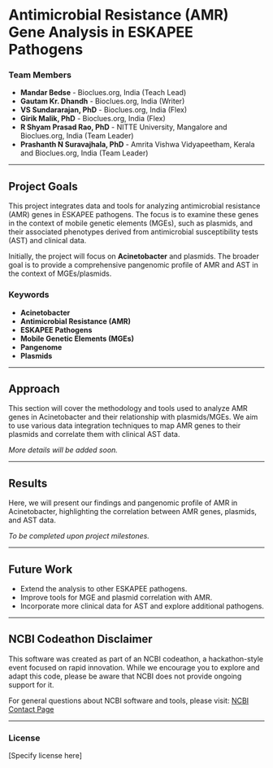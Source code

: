 # Antimicrobial Resistance (AMR) Gene Analysis in ESKAPEE Pathogens

### Team Members
- **Mandar Bedse** - Bioclues.org, India (Teach Lead)
- **Gautam Kr. Dhandh** - Bioclues.org, India (Writer)
- **VS Sundararajan, PhD** - Bioclues.org, India (Flex)
- **Girik Malik, PhD** - Bioclues.org, India (Flex)
- **R Shyam Prasad Rao, PhD** - NITTE University, Mangalore and Bioclues.org, India (Team Leader)
- **Prashanth N Suravajhala, PhD** - Amrita Vishwa Vidyapeetham, Kerala and Bioclues.org, India (Team Leader)

---

## Project Goals
This project integrates data and tools for analyzing antimicrobial resistance (AMR) genes in ESKAPEE pathogens. The focus is to examine these genes in the context of mobile genetic elements (MGEs), such as plasmids, and their associated phenotypes derived from antimicrobial susceptibility tests (AST) and clinical data.

Initially, the project will focus on **Acinetobacter** and plasmids. The broader goal is to provide a comprehensive pangenomic profile of AMR and AST in the context of MGEs/plasmids.

### Keywords
- **Acinetobacter**
- **Antimicrobial Resistance (AMR)**
- **ESKAPEE Pathogens**
- **Mobile Genetic Elements (MGEs)**
- **Pangenome**
- **Plasmids**

---

## Approach
This section will cover the methodology and tools used to analyze AMR genes in Acinetobacter and their relationship with plasmids/MGEs. We aim to use various data integration techniques to map AMR genes to their plasmids and correlate them with clinical AST data.

*More details will be added soon.*

---

## Results
Here, we will present our findings and pangenomic profile of AMR in Acinetobacter, highlighting the correlation between AMR genes, plasmids, and AST data.

*To be completed upon project milestones.*

---

## Future Work
- Extend the analysis to other ESKAPEE pathogens.
- Improve tools for MGE and plasmid correlation with AMR.
- Incorporate more clinical data for AST and explore additional pathogens.

---

## NCBI Codeathon Disclaimer
This software was created as part of an NCBI codeathon, a hackathon-style event focused on rapid innovation. While we encourage you to explore and adapt this code, please be aware that NCBI does not provide ongoing support for it.

For general questions about NCBI software and tools, please visit: [NCBI Contact Page](https://www.ncbi.nlm.nih.gov/home/about/contact/)

---

### License
[Specify license here]

